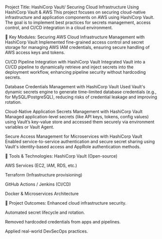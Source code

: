 Project Title: HashiCorp Vault/ Securing Cloud Infrastructure Using HashiCorp Vault & AWS
This project focuses on securing cloud-native infrastructure and application components on AWS using HashiCorp Vault. The goal is to implement best practices for secrets management, access control, and CI/CD integration in a cloud environment.

🔐 Key Modules:
Securing AWS Cloud Infrastructure Management with HashiCorp Vault
Implemented fine-grained access control and secret storage for managing AWS IAM credentials, ensuring secure handling of AWS access keys and tokens.

CI/CD Pipeline Integration with HashiCorp Vault
Integrated Vault into a CI/CD pipeline to dynamically retrieve and inject secrets into the deployment workflow, enhancing pipeline security without hardcoding secrets.

Database Credentials Management with HashiCorp Vault
Used Vault's dynamic secrets engine to generate time-limited database credentials (e.g., for MySQL/PostgreSQL), reducing risks of credential leakage and improving rotation.

Cloud-Native Application Secrets Management with HashiCorp Vault
Managed application-level secrets (like API keys, tokens, config values) using Vault’s key-value store and accessed them securely via environment variables or Vault Agent.

Secure Access Management for Microservices with HashiCorp Vault
Enabled service-to-service authentication and secure secret sharing using Vault's identity-based access and AppRole authentication methods.

🧰 Tools & Technologies:
HashiCorp Vault (Open-source)

AWS Services (EC2, IAM, RDS, etc.)

Terraform (Infrastructure provisioning)

GitHub Actions / Jenkins (CI/CD)

Docker & Microservices Architecture

📘 Project Outcomes:
Enhanced cloud infrastructure security.

Automated secret lifecycle and rotation.

Removed hardcoded credentials from apps and pipelines.

Applied real-world DevSecOps practices.
